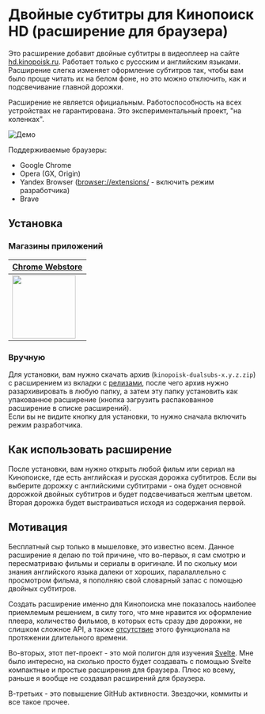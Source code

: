 # Двойные субтитры для Кинопоиск HD (расширение для браузера)

Это расширение добавит двойные субтитры в видеоплеер на сайте <a href="https://hd.kinopoisk.ru/">hd.kinopoisk.ru</a>. Работает только с руссским и английским языками. Расширение слегка изменяет оформление субтитров так, чтобы вам было проще читать их на белом фоне, но это можно отключить, как и подсвечивание главной дорожки.

Расширение не является официальным. Работоспособность на всех устройствах не гарантирована. Это экспериментальный проект, "на коленках".

<img src="https://sun9-north.userapi.com/sun9-78/s/v1/ig2/ramrEsyh7eJJSKG1FqzjzIH1HQUmWs_w861QTB9yBmQ9A28Ic0MEfhuxMMcG3iriYIlrTZYb0KijDQdEqa3Pv9LB.jpg?size=1390x957&quality=96&type=album" alt="Демо">

Поддерживаемые браузеры:

- Google Chrome
- Opera (GX, Origin)
- Yandex Browser (<a href="browser://extensions/">browser://extensions/</a> - включить режим разработчика)
- Brave

## Установка

### Магазины приложений

|[Chrome Webstore](https://chrome.google.com/webstore/detail/двойные-субтитры-кинопоис/imdaibjngbfnhodjfcbkaiegehaniglh) |
| -- |
|<a href="https://chrome.google.com/webstore/detail/двойные-субтитры-кинопоис/imdaibjngbfnhodjfcbkaiegehaniglh"><img src="https://user-images.githubusercontent.com/20687373/181228666-cc05758a-4fce-4a6f-ab76-9cbb0d7dd1db.png" width="128px"/></a> |

### Вручную

Для установки, вам нужно скачать архив (`kinopoisk-dualsubs-x.y.z.zip`) с расширением из вкладки с <a href="https://github.com/ciricc/kinopoisk-dualsubs/releases">релизами</a>, после чего архив нужно разархивировать в любую папку, а затем эту папку установить как упакованное расширение (кнопка загрузить распакованное расширение в списке расширений). <br/> Если вы не видите кнопку для установки, то нужно сначала включить режим разработчика.

## Как использовать расширение

После установки, вам нужно открыть любой фильм или сериал на Кинопоиске, где есть английская и русская дорожка субтитров. Если вы выберите дорожку с английскими субтитрами - она будет основной дорожкой двойных субтитров и будет подсвечиваться желтым цветом. Вторая дорожка будет выстраиваться исходя из содержания первой.

## Мотивация

Бесплатный сыр только в мышеловке, это известно всем. Данное расширение я делаю по той причине, что во-первых, я сам смотрю и пересматриваю фильмы и сериалы в оригинале. И по скольку мои знания английского языка далеки от хороших, паралаллельно с просмотром фильма, я пополняю свой словарный запас с помощью двойных субтитров.

Создать расширение именно для Кинопоиска мне показалось наиболее приемлемым решением, в силу того, что мне нравится их оформление плеера, количество фильмов, в которых есть сразу две дорожки, не слишком сложное API, а также [отсутствие](https://kinopoisk.userecho.com/ru/communities/5/topics/737-dvojnyie-subtitryi) этого функционала на протяжении длительного времени.

Во-вторых, этот пет-проект - это мой полигон для изучения [Svelte](https://svelte.dev/). Мне было интересно, на сколько просто будет создавать с помощью Svelte компактные и простые расширения для браузера. Плюс ко всему, раньше я вообще не создавал расширений для браузера.

В-третьих - это повышение GitHub активности. Звездочки, коммиты и все такое прочее.
